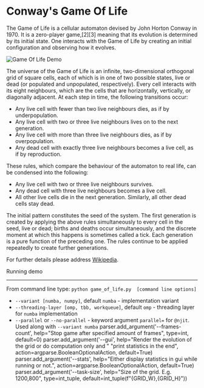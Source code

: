 # Conway's Game Of Life

The Game of Life is a cellular automaton devised by John Horton Conway in 1970.
It is a zero-player game,[2][3] meaning that its evolution is determined by its initial state.
One interacts with the Game of Life by creating an initial configuration and observing how it evolves.

![Game Of Life Demo](https://github.com/samaid/GameOfLife/blob/main/images/game-of-life-lowres.gif)

The universe of the Game of Life is an infinite, two-dimensional orthogonal grid of square cells, each of which is in one of two possible states,
live or dead (or populated and unpopulated, respectively). Every cell interacts with its eight neighbours, which are the cells that are horizontally,
vertically, or diagonally adjacent. At each step in time, the following transitions occur:

* Any live cell with fewer than two live neighbours dies, as if by underpopulation.
* Any live cell with two or three live neighbours lives on to the next generation.
* Any live cell with more than three live neighbours dies, as if by overpopulation.
* Any dead cell with exactly three live neighbours becomes a live cell, as if by reproduction.

These rules, which compare the behaviour of the automaton to real life, can be condensed into the following:

* Any live cell with two or three live neighbours survives.
* Any dead cell with three live neighbours becomes a live cell.
* All other live cells die in the next generation. Similarly, all other dead cells stay dead.

The initial pattern constitutes the seed of the system.
The first generation is created by applying the above rules simultaneously to every cell in the seed,
live or dead; births and deaths occur simultaneously, and the discrete moment at which this happens is sometimes called a tick.
Each generation is a pure function of the preceding one. The rules continue to be applied repeatedly to create further generations.

For further details please address [Wikipedia](https://en.wikipedia.org/wiki/Conway%27s_Game_of_Life).

Running demo
************
From command line type:
`python game_of_life.py  [command line options]`

* `--variant [numba, numpy]`, default `numba` - implementation variant
* `--threading-layer [omp, tbb, workqueue]`, default `omp` - threading layer for `numba` implementation
* `--parallel` or `--no-parallel` - keyword argument `parallel=` for `@njit`. Used along with `--variant numba`
parser.add_argument('--frames-count', help="Stop game after specified amount of frames", type=int, default=0)
parser.add_argument('--gui', help="Render the evolution of the grid or do computation only and "
                                  "print statistics in the end", action=argparse.BooleanOptionalAction, default=True)
parser.add_argument('--stats', help="Either display statistics in gui while running or not.",
                    action=argparse.BooleanOptionalAction, default=True)
parser.add_argument('--task-size', help="Size of the grid. E.g. 1200,800",
                    type=int_tuple, default=int_tuple(f"{GRID_W},{GRID_H}"))

